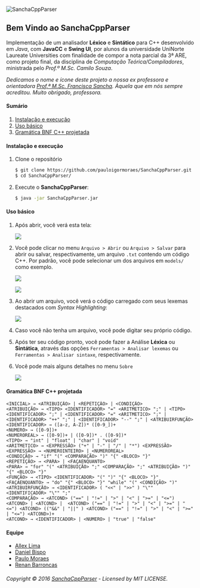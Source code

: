 ![SanchaCppParser](https://github.com/pauloigormoraes/SanchaCppParser/blob/master/img/icon.png?raw=true)
## Bem Vindo ao SanchaCppParser
Implementação de um analisador **Léxico** e **Sintático** para C++ desenvolvido em *Java*, com **JavaCC** e **Swing UI**, 
por alunos da universidade UniNorte Laureate Universities com finalidade de compor a nota 
parcial da 3ª ARE, como projeto final, da disciplina de _Computação Teórica/Compiladores_, ministrada pelo _Prof.º M.Sc. Camilo Souza_.


_Dedicamos o nome e ícone deste projeto a nossa ex professora e orientadora [Prof.ª M.Sc. Francisca Sancha](http://buscatextual.cnpq.br/buscatextual/visualizacv.do?id=K4133689T3). 
Àquela que em nós sempre acreditou. Muito obrigado, professora._


#### Sumário

1. [Instalação e execução](https://github.com/pauloigormoraes/SanchaCppParser#instalação-e-execução)
2. [Uso básico](https://github.com/pauloigormoraes/SanchaCppParser#instalação-e-execução)
3. [Gramática BNF C++ projetada](https://github.com/allexlima/SanchaCppParser#gramática-bnf-c-projetada)

#### Instalação e execução

1. Clone o repositório

    ```bash
	$ git clone https://github.com/pauloigormoraes/SanchaCppParser.git
	$ cd SanchaCppParser/
    ```

2. Execute o **SanchaCppParser**:

    ```bash
	$ java -jar SanchaCppParser.jar
    ```

#### Uso básico

1. Após abrir, você verá esta tela:

    ![](https://github.com/pauloigormoraes/SanchaCppParser/blob/master/img/0.png?raw=true)
    
2. Você pode clicar no menu `Arquivo > Abrir` ou `Arquivo > Salvar` para abrir ou salvar, respectivamente, um arquivo `.txt` contendo um código C++. Por padrão, você pode selecionar um dos arquivos em `models/` como exemplo.
    
    ![](https://github.com/pauloigormoraes/SanchaCppParser/blob/master/img/1.png?raw=true)
    
    ![](https://github.com/pauloigormoraes/SanchaCppParser/blob/master/img/4.png?raw=true)
    
3. Ao abrir um arquivo, você verá o código carregado com seus lexemas destacados com _Syntax Highlighting_:

    ![](https://github.com/pauloigormoraes/SanchaCppParser/blob/master/img/2.png?raw=true)
    
4. Caso você não tenha um arquivo, você pode digitar seu próprio código.
  
5. Após ter seu código pronto, você pode fazer a Análise **Léxica** ou **Sintática**, através das opções `Ferramentas > Analisar lexemas` ou `Ferramentas > Analisar sintaxe`, respectivamente.
    
6. Você pode mais alguns detalhes no menu `Sobre`

    ![](https://github.com/pauloigormoraes/SanchaCppParser/blob/master/img/3.png?raw=true)
  

#### Gramática BNF C++ projetada

    <INICIAL> → <ATRIBUIÇÃO> | <REPETIÇÃO> | <CONDIÇÃO>
    <ATRIBUIÇÃO> → <TIPO> <IDENTIFICADOR> "=" <ARITMETICO> ";" | <TIPO> <IDENTIFICADOR> ";" | <IDENTIFICADOR> "=" <ARITMETICO> ";" | <IDENTIFICADOR> "++" ";" | <IDENTIFICADOR> "--" ";" | <ATRIBUIRFUNÇÃO>
    <IDENTIFICADOR> → ([a-z, A-Z])* ([0-9_])+
    <NUMERO> → ([0-9])+
    <NUMEROREAL> → ([0-9])+ | ([0-9])* . ([0-9])*
    <TIPO> → "int" | "float" | "char" | "void"
    <ARITMETICO> → <EXPRESSÃO> ("+" | "-" | "/" | "*") <EXPRESSÃO>
    <EXPRESSÃO> → <NUMEROINTEIRO> | <NUMEROREAL>
    <CONDIÇÃO> → "if" "(" <COMPARAÇÃO> ")" "{" <BLOCO> "}"
    <REPETIÇÃO> → <PARA> | <FAÇAENQUANTO>
    <PARA> → "for" "(" <ATRIBUIÇÃO> ";" <COMPARAÇÃO> ";" <ATRIBUIÇÃO> ")" "{" <BLOCO> "}"
    <FUNÇÃO> → <TIPO> <IDENTIFICADOR> "(" ")" "{" <BLOCO> "}"
    <FAÇAENQUANTO> → "do" "{" <BLOCO> "}" "while" "(" <CONDIÇÃO> ")"
    <ATRIBUIRFUNÇÃO> → <IDENTIFICADOR> ( "<<" | ">>" ) "\"" <IDENTIFICADOR> "\"" ";" 
    <COMPARAÇÃO> → <ATCOND> ("==" | "!=" | ">" | "<" | ">=" | "<=") <ATCOND> | <ATCOND> |  <ATCOND> ("==" | "!=" | ">" | "<" | ">=" | "<=") <ATCOND> (("&&" | "||" ) <ATCOND> ("==" | "!=" | ">" | "<" | ">=" | "<=") <ATCOND>)+ 
    <ATCOND> → <IDENTIFICADOR> | <NUMERO> | "true" | "false"   

#### Equipe

* [Allex Lima](http://allexlima.com)
* [Daniel Bispo](https://github.com/danielbispov/)
* [Paulo Moraes](http://pauloigormoraes.com/)
* [Renan Barroncas](https://github.com/renanbarroncas)

###### Copyright © 2016 [SanchaCppParser](https://github.com/pauloigormoraes/SanchaCppParser)  - Licensed by MIT LICENSE.
